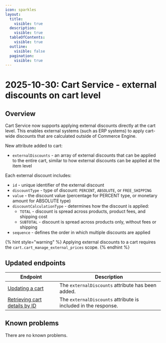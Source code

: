 ```yaml
---
icon: sparkles
layout:
  title:
    visible: true
  description:
    visible: true
  tableOfContents:
    visible: true
  outline:
    visible: false
  pagination:
    visible: true
---
```


# 2025-10-30: Cart Service - external discounts on cart level

## Overview

Cart Service now supports applying external discounts directly at the cart level. This enables external systems (such as ERP systems) to apply cart-wide discounts that are calculated outside of Commerce Engine.

New attribute added to cart:

* `externalDiscounts` - an array of external discounts that can be applied to the entire cart, similar to how external discounts can be applied at the item level

Each external discount includes:

* `id` - unique identifier of the external discount
* `discountType` - type of discount: `PERCENT`, `ABSOLUTE`, or `FREE_SHIPPING`
* `value` - the discount value (percentage for PERCENT type, or monetary amount for ABSOLUTE type)
* `discountCalculationType` - determines how the discount is applied:
  * `TOTAL` - discount is spread across products, product fees, and shipping cost
  * `SUBTOTAL` - discount is spread across products only, without fees or shipping
* `sequence` - defines the order in which multiple discounts are applied

{% hint style="warning" %}
Applying external discounts to a cart requires the `cart.cart_manage_external_prices` scope.
{% endhint %}

## Updated endpoints

| Endpoint                                                                                                                                                                   | Description                                                            |
|----------------------------------------------------------------------------------------------------------------------------------------------------------------------------|------------------------------------------------------------------------|
| [Updating a cart](https://developer.emporix.io/api-references/api-guides/checkout/cart/api-reference/carts#put-cart-tenant-carts-cartid)                    | The `externalDiscounts` attribute has been added.  |
| [Retrieving cart details by ID](https://developer.emporix.io/api-references/api-guides/checkout/cart/api-reference/carts#get-cart-tenant-carts-cartid)                      | The `externalDiscounts` attribute is included in the response.  |

## Known problems

There are no known problems.

